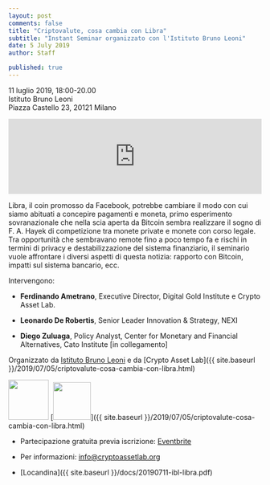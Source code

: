 ```yaml
---
layout: post
comments: false
title: "Criptovalute, cosa cambia con Libra"
subtitle: "Instant Seminar organizzato con l'Istituto Bruno Leoni"
date: 5 July 2019
author: Staff

published: true
---
```


11 luglio 2019, 18:00-20.00  
Istituto Bruno Leoni  
Piazza Castello 23, 20121 Milano

<iframe src="https://www.google.com/maps/embed?pb=!1m18!1m12!1m3!1d2798.0338176280156!2d9.175574214919578!3d45.469122679101005!2m3!1f0!2f0!3f0!3m2!1i1024!2i768!4f13.1!3m3!1m2!1s0x4786c14e3d99a8a3%3A0x223db8975fa454c9!2sIstituto+Bruno+Leoni+-+Idee+per+il+libero+mercato!5e0!3m2!1sen!2sit!4v1562262951605!5m2!1sen!2sit"  width="100%" height="auto" frameborder="0" style="border:0" allowfullscreen></iframe>

Libra, il coin promosso da Facebook, potrebbe cambiare il modo con cui siamo abituati a concepire pagamenti e moneta, primo esperimento sovranazionale che nella scia aperta da Bitcoin sembra realizzare il sogno di F. A. Hayek di competizione tra monete private e monete con corso legale. Tra opportunità che sembravano remote fino a poco tempo fa e rischi in termini di privacy e destabilizzazione del sistema finanziario, il seminario vuole affrontare i diversi aspetti di questa notizia: rapporto con Bitcoin, impatti sul sistema bancario, ecc.

Intervengono:

- **Ferdinando Ametrano**, Executive Director, Digital Gold Institute e Crypto Asset Lab.  

- **Leonardo De Robertis**, Senior Leader Innovation & Strategy, NEXI

- **Diego Zuluaga**, Policy Analyst, Center for Monetary and Financial Alternatives, Cato Institute [in collegamento]

Organizzato da [Istituto Bruno Leoni](https://www.brunoleoni.it/criptovalute-cosa-cambia-con-libra) e da [Crypto Asset Lab]({{ site.baseurl }}/2019/07/05/criptovalute-cosa-cambia-con-libra.html)

[<img src="{{ site.url }}{{ site.baseurl }}/img/posts/Logo-IBL-claim-300.jpg" height="80">](https://www.brunoleoni.it/criptovalute-cosa-cambia-con-libra)
[<img src="{{ site.url }}{{ site.baseurl }}/img/cal.png" height="75">]({{ site.baseurl }}/2019/07/05/criptovalute-cosa-cambia-con-libra.html)

- Partecipazione gratuita previa iscrizione: [Eventbrite](https://www.eventbrite.it/e/biglietti-criptovalute-cosa-cambia-con-libra-64718684327)

- Per informazioni: [info@cryptoassetlab.org](mailto:info@cryptoassetlab.org)

- [Locandina]({{ site.baseurl }}/docs/20190711-ibl-libra.pdf)
